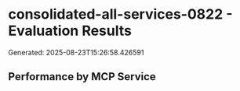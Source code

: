 # consolidated-all-services-0822 - Evaluation Results

Generated: 2025-08-23T15:26:58.426591

## Performance by MCP Service
